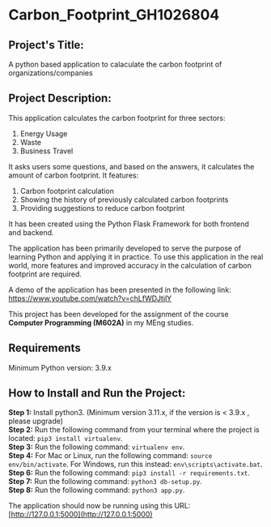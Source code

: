 # Carbon_Footprint_GH1026804

<h2>Project's Title:</h2>
   A python based application to calaculate the carbon footprint of organizations/companies

<h2>Project Description:</h2>
   This application calculates the carbon footprint for three sectors:
   
   1. Energy Usage
   2. Waste
   3. Business Travel

   It asks users some questions, and based on the answers, it calculates the amount of carbon footprint. It features:
   
   1. Carbon footprint calculation
   2. Showing the history of previously calculated carbon footprints
   3. Providing suggestions to reduce carbon footprint

   It has been created using the Python Flask Framework for both frontend and backend.

   The application has been primarily developed to serve the purpose of learning Python and applying it in practice. To use this application in the real world, more features and improved       accuracy in the calculation of carbon footprint are required.

   A demo of the application has been presented in the following link: https://www.youtube.com/watch?v=chLfWDJtjlY

   This project has been developed for the assignment of the course **Computer Programming (M602A)** in my MEng studies.

<h2>Requirements</h2>

Minimum Python version: 3.9.x

<h2>How to Install and Run the Project:</h2>

   **Step 1:** Install python3. (Minimum version 3.11.x, if the version is < 3.9.x , please upgrade)  
   **Step 2:** Run the following command from your terminal where the project is located: `pip3 install virtualenv`.  
   **Step 3:** Run the following command: `virtualenv env`.  
   **Step 4:** For Mac or Linux, run the following command: `source env/bin/activate`. For Windows, run this instead: `env\scripts\activate.bat`.  
   **Step 6:** Run the following command: `pip3 install -r requirements.txt`.  
   **Step 7:** Run the following command: `python3 db-setup.py`.  
   **Step 8:** Run the following command: `python3 app.py`.  

   The application should now be running using this URL: [http://127.0.0.1:5000](http://127.0.0.1:5000)

      
   
